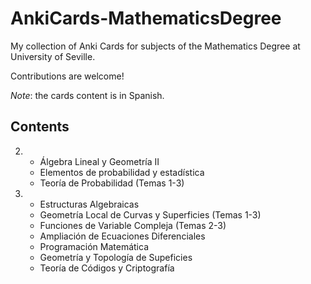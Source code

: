﻿
# AnkiCards-MathematicsDegree

My collection of Anki Cards for subjects of the Mathematics Degree at University of Seville.

Contributions are welcome!

_Note_: the cards content is in Spanish.


## Contents

 2.
    - Álgebra Lineal y Geometría II
 	- Elementos de probabilidad y estadística
	- Teoría de Probabilidad (Temas 1-3)

 3.
    - Estructuras Algebraicas
    - Geometría Local de Curvas y Superficies (Temas 1-3)
    - Funciones de Variable Compleja (Temas 2-3)
    - Ampliación de Ecuaciones Diferenciales
    - Programación Matemática
	- Geometría y Topología de Supeficies
	- Teoría de Códigos y Criptografía
